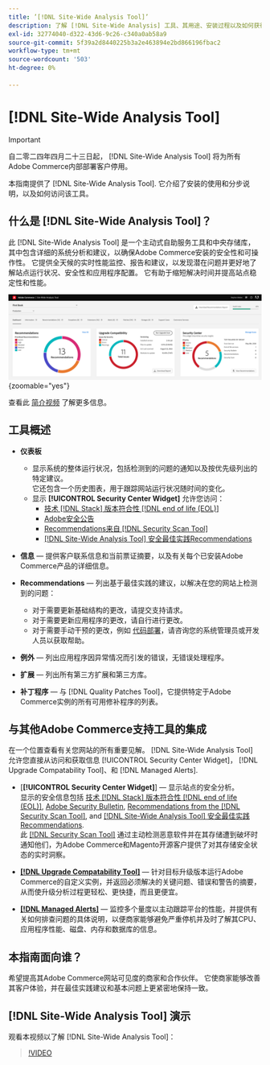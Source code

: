 ```yaml
---
title: ’[!DNL Site-Wide Analysis Tool]’
description: 了解 [!DNL Site-Wide Analysis] 工具、其用途、安装过程以及如何获得访问权限
exl-id: 32774040-d322-43d6-9c26-c340a0ab58a9
source-git-commit: 5f39a2d8440225b3a2e463894e2bd866196fbac2
workflow-type: tm+mt
source-wordcount: '503'
ht-degree: 0%

---
```


# [!DNL Site-Wide Analysis Tool]

>[!IMPORTANT]
>
>自二零二四年四月二十三日起， [!DNL Site-Wide Analysis Tool] 将为所有Adobe Commerce内部部署客户停用。

本指南提供了 [!DNL Site-Wide Analysis Tool]. 它介绍了安装的使用和分步说明，以及如何访问该工具。

## 什么是 [!DNL Site-Wide Analysis Tool]？

此 [!DNL Site-Wide Analysis Tool] 是一个主动式自助服务工具和中央存储库，其中包含详细的系统分析和建议，以确保Adobe Commerce安装的安全性和可操作性。 它提供全天候的实时性能监控、报告和建议，以发现潜在问题并更好地了解站点运行状况、安全性和应用程序配置。 它有助于缩短解决时间并提高站点稳定性和性能。

![站点范围分析工具仪表板](../../assets/tools/swat-dashboard.png){zoomable="yes"}

查看此 [简介视频](https://www.youtube.com/watch?v=KW2R8ki_RG4) 了解更多信息。

## 工具概述

- **仪表板**
   - 显示系统的整体运行状况，包括检测到的问题的通知以及按优先级列出的特定建议。<br>
它还包含一个历史图表，用于跟踪网站运行状况随时间的变化。
   - 显示 **[!UICONTROL Security Center Widget]** 允许您访问：
      - [技术 [!DNL Stack] 版本符合性 [!DNL end of life (EOL)]](https://experienceleague.adobe.com/docs/commerce-operations/installation-guide/system-requirements.html)
      - [Adobe安全公告](https://helpx.adobe.com/security/security-bulletin.html)
      - [Recommendations来自 [!DNL Security Scan Tool]](https://experienceleague.adobe.com/docs/commerce-admin/systems/security/security-scan.html)
      - [[!DNL Site-Wide Analysis Tool] 安全最佳实践Recommendations](https://experienceleague.adobe.com/docs/commerce-operations/tools/site-wide-analysis-tool/recommendations.html)

- **信息**  — 提供客户联系信息和当前票证摘要，以及有关每个已安装Adobe Commerce产品的详细信息。

- **Recommendations**  — 列出基于最佳实践的建议，以解决在您的网站上检测到的问题：
   - 对于需要更新基础结构的更改，请提交支持请求。
   - 对于需要更新应用程序的更改，请自行进行更改。
   - 对于需要手动干预的更改，例如 [代码部署](https://experienceleague.adobe.com/docs/commerce-cloud-service/user-guide/architecture/pro-develop-deploy-workflow.html#deployment-workflow)，请咨询您的系统管理员或开发人员以获取帮助。

- **例外**  — 列出应用程序因异常情况而引发的错误，无错误处理程序。

- **扩展**  — 列出所有第三方扩展和第三方库。

- **补丁程序**  — 与 [!DNL Quality Patches Tool]，它提供特定于Adobe Commerce实例的所有可用修补程序的列表。

## 与其他Adobe Commerce支持工具的集成

在一个位置查看有关您网站的所有重要见解。 [!DNL Site-Wide Analysis Tool] 允许您直接从访问和获取信息 [!UICONTROL Security Center Widget]， [!DNL Upgrade Compatability Tool]、和 [!DNL Managed Alerts].

- [**[!UICONTROL Security Center Widget]**] — 显示站点的安全分析。<br>
显示的安全信息包括 [技术 [!DNL Stack] 版本符合性 [!DNL end of life (EOL)]](https://experienceleague.adobe.com/docs/commerce-operations/installation-guide/system-requirements.html), [Adobe Security Bulletin](https://helpx.adobe.com/security/security-bulletin.html), [Recommendations from the [!DNL Security Scan Tool]](https://experienceleague.adobe.com/docs/commerce-admin/systems/security/security-scan.html), and [[!DNL Site-Wide Analysis Tool] 安全最佳实践Recommendations](https://experienceleague.adobe.com/docs/commerce-operations/tools/site-wide-analysis-tool/recommendations.html).<br>
此 [[!DNL Security Scan Tool]](https://experienceleague.adobe.com/docs/commerce-admin/systems/security/security-scan.html) 通过主动检测恶意软件并在其存储遭到破坏时通知他们，为Adobe Commerce和Magento开源客户提供了对其存储安全状态的实时洞察。

- [**[!DNL Upgrade Compatability Tool]**](../../upgrade/upgrade-compatibility-tool/overview.md)  — 针对目标升级版本运行Adobe Commerce的自定义实例，并返回必须解决的关键问题、错误和警告的摘要，从而使升级分析过程更轻松、更快捷，而且更便宜。

- [**[!DNL Managed Alerts]**](https://support.magento.com/hc/en-us/sections/360010758472-Managed-alerts-for-Adobe-Commerce)  — 监控多个量度以主动跟踪平台的性能，并提供有关如何排查问题的具体说明，以便商家能够避免严重停机并及时了解其CPU、应用程序性能、磁盘、内存和数据库的信息。

## 本指南面向谁？

希望提高其Adobe Commerce网站可见度的商家和合作伙伴。 它使商家能够改善其客户体验，并在最佳实践建议和基本问题上更紧密地保持一致。

## [!DNL Site-Wide Analysis Tool] 演示

观看本视频以了解 [!DNL Site-Wide Analysis Tool]：

>[!VIDEO](https://video.tv.adobe.com/v/344001?quality=12)
